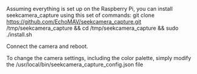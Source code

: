 Assuming everything is set up on the Raspberry Pi, you can install seekcamera_capture using this set of commands:
git clone https://github.com/EchoMAV/seekcamera_capture.git /tmp/seekcamera_capture && cd /tmp/seekcamera_capture && sudo ./install.sh

Connect the camera and reboot.

To change the camera settings, including the color palette, simply modify the /usr/local/bin/seekcamera_capture_config.json file 




